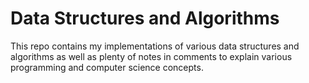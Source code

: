 # Data Structures and Algorithms

This repo contains my implementations of various data structures and algorithms as well as plenty of notes in comments to explain various programming and computer science concepts.